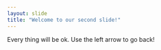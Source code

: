 ```yaml
---
layout: slide
title: "Welcome to our second slide!"
---
```

Every thing will be ok.
Use the left arrow to go back!

